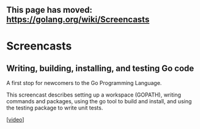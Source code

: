 ## This page has moved: https://golang.org/wiki/Screencasts ##

# Screencasts #

## Writing, building, installing, and testing Go code ##

A first stop for newcomers to the Go Programming Language.

This screencast describes setting up a workspace (GOPATH), writing commands and packages, using the go tool to build and install, and using the testing package to write unit tests.

[[video](http://www.youtube.com/watch?v=XCsL89YtqCs)]